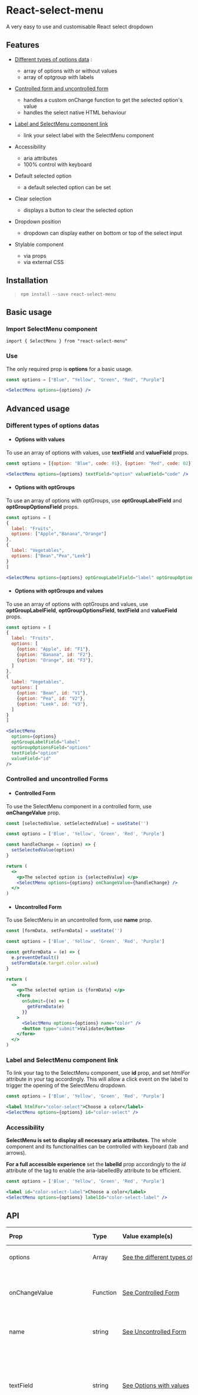 # React-select-menu

A very easy to use and customisable React select dropdown

## Features

- [Different types of options data](###-different-types-of-options-datas) :

  - array of options with or without values
  - array of optgroup with labels

- [Controlled form and uncontrolled form](###-controlled-and-uncontrolled-forms)

  - handles a custom onChange function to get the selected option's value
  - handles the select native HTML behaviour

- [Label and SelectMenu component link](###-label-and-selectmenu-component-link)

  - link your select label with the SelectMenu component

- Accessibility

  - aria attributes
  - 100% control with keyboard

- Default selected option

  - a default selected option can be set

- Clear selection

  - displays a button to clear the selected option

- Dropdown position

  - dropdown can display eather on bottom or top of the select input

- Stylable component
  - via props
  - via external CSS

## Installation

> `npm install --save react-select-menu`

## Basic usage

### Import SelectMenu component

`import { SelectMenu } from "react-select-menu"`

### Use

The only required prop is **options** for a basic usage.

```jsx
const options = ["Blue", "Yellow", "Green", "Red", "Purple"]

<SelectMenu options={options} />
```

## Advanced usage

### Different types of options datas

- #### Options with values

To use an array of options with values, use **textField** and **valueField** props.

```jsx
const options = [{option: "Blue", code: 01}, {option: "Red", code: 02}]

<SelectMenu options={options} textField="option" valueField="code" />
```

- #### Options with optGroups

To use an array of options with optGroups, use **optGroupLabelField** and **optGroupOptionsField** props.

```jsx
const options = [
{
  label: "Fruits",
  options: ["Apple","Banana","Orange"]
},
{
  label: "Vegetables",
  options: ["Bean","Pea","Leek"]
}
]

<SelectMenu options={options} optGroupLabelField="label" optGroupOptionsField="options" />
```

- #### Options with optGroups and values

To use an array of options with optGroups and values, use **optGroupLabelField**, **optGroupOptionsField**, **textField** and **valueField** props.

```jsx
const options = [
{
  label: "Fruits",
  options: [
    {option: "Apple", id: "F1"},
    {option: "Banana", id: "F2"},
    {option: "Orange", id: "F3"},
  ]
},
{
  label: "Vegetables",
  options: [
    {option: "Bean", id: "V1"},
    {option: "Pea", id: "V2"},
    {option: "Leek", id: "V3"},
  ]
}
]

<SelectMenu
  options={options}
  optGroupLabelField="label"
  optGroupOptionsField="options"
  textField="option"
  valueField="id"
/>
```

### Controlled and uncontrolled Forms

- #### Controlled Form

To use the SelectMenu component in a controlled form, use **onChangeValue** prop.

```jsx
const [selectedValue, setSelectedValue] = useState('')

const options = ['Blue', 'Yellow', 'Green', 'Red', 'Purple']

const handleChange = (option) => {
  setSelectedValue(option)
}

return (
  <>
    <p>The selected option is {selectedValue} </p>
    <SelectMenu options={options} onChangeValue={handleChange} />
  </>
)
```

- #### Uncontrolled Form

To use SelectMenu in an uncontrolled form, use **name** prop.

```jsx
const [formData, setFormData] = useState('')

const options = ['Blue', 'Yellow', 'Green', 'Red', 'Purple']

const getFormData = (e) => {
  e.preventDefault()
  setFormData(e.target.color.value)
}

return (
  <>
    <p>The selected option is {formData} </p>
    <form
      onSubmit={(e) => {
        getFormData(e)
      }}
    >
      <SelectMenu options={options} name="color" />
      <button type="submit">Validate</button>
    </form>
  </>
)
```

### Label and SelectMenu component link

To link your <label> tag to the SelectMenu component, use **id** prop, and set _htmlFor_ attribute in your <label> tag accordingly.
This will allow a click event on the label to trigger the opening of the SelectMenu dropdown.

```jsx
const options = ['Blue', 'Yellow', 'Green', 'Red', 'Purple']

<label htmlFor="color-select">Choose a color</label>
<SelectMenu options={options} id="color-select" />

```

### Accessibility

**SelectMenu is set to display all necessary aria attributes.**
The whole component and its functionalities can be controlled with keyboard (tab and arrows).

**For a full accessible experience** set the **labelId** prop accordingly to the _id_ attribute of the <label> tag to enable the aria-labelledBy attribute to be efficient.

```jsx
const options = ['Blue', 'Yellow', 'Green', 'Red', 'Purple']

<label id="color-select-label">Choose a color</label>
<SelectMenu options={options} labelId="color-select-label" />

```

## API

| Prop                      | Type     | Value example(s)                                                                   | Default value                                                                                        | Description                                                                                                                                                                                             |
| :------------------------ | :------- | :--------------------------------------------------------------------------------- | :--------------------------------------------------------------------------------------------------- | :------------------------------------------------------------------------------------------------------------------------------------------------------------------------------------------------------ |
| options                   | Array    | [See the different types of options data](###-different-types-of-options-datas)    | options is required                                                                                  | Array of options to display in the dropdown menu.                                                                                                                                                       |
| onChangeValue             | Function | [See Controlled Form](####-controlled-form)                                        | null                                                                                                 | Callback function triggered when an option is selected. The returned value is the selected option's value.                                                                                              |
| name                      | string   | [See Uncontrolled Form](####-uncontrolled-form)                                    | _none_                                                                                               | Gives a name attribute to the input that will stock the value of the selected option.                                                                                                                   |
| textField                 | string   | [See Options with values](####-options-with-values)                                | _none_                                                                                               | The property name in the options array for the option's text to display. Use if the value option is different from the the text option.</br>**NOTE: textField prop must be used with valueField prop.** |
| valueField                | string   | [See Options with values](####-options-with-values)                                | _none_                                                                                               | The property name in the options array for the option's value. Use if the value option is different from the the text option.</br>**NOTE: textField prop must be used with valueField prop.**           |
| optGroupLabelField        | string   | [See Options with optGroups](####-options-with-optGroups)                          | _none_                                                                                               | The property name in the options array for the optGroup label.</br>**NOTE: optGroupLabelField prop must be used with optGroupOptionsField prop.**                                                       |
| optGroupOptionsField      | string   | [See Options with optGroups](####-options-with-optGroups)                          | _none_                                                                                               | The property name in the options array for the optGroup options.</br>**NOTE: optGroupLabelField prop must be used with optGroupOptionsField prop.**                                                     |
| id                        | string   | [See Label and SelectMenu component link](###-label-and-selectmenu-component-link) | a unique id generated by the component                                                               | Gives a custom id attribute to the input that stocks the selected option value.                                                                                                                         |
| labelId                   | string   | [See Accessibility](###-accessibility)                                             | Enables the input's aria-labelledBy attribute that stocks the selected option value to be efficient. |
| defaultSelectedOption     | string   | "text_of_the_option_to_select_by_default"</br>or "first" for first option          | undefined                                                                                            | Sets a default selected option.                                                                                                                                                                         |
| maxWidth                  | string   | "200px"</br>"50%"...                                                               | "250px"                                                                                              | Gives the max-width css property for the whole component.                                                                                                                                               |
| border                    | string   | "unset" for no border</br>"2px solid blue" any custom css                          | "1px solid #2b2b2b"                                                                                  | Sets the border css property for the whole component.                                                                                                                                                   |
| borderRadius              | string   | "unset" for no border-radius</br>"10px" any custom css                             | "4px"                                                                                                | Sets the border-radius for the component.                                                                                                                                                               |
| containerMargin           | string   | Any valid CSS margin value (e.g., "10px", "1em", "0 auto")                         | "0"                                                                                                  | Defines the margin around the component.                                                                                                                                                                |
| boxShadow                 | string   | "unset" for no shadow</br>"4px 4px 10px black" any custom css                      | "4px 4px 10px rgba(0, 0, 0, 0.4)"                                                                    | Sets the box-shadow of the component.                                                                                                                                                                   |
| boxShadowOnOpen           | boolean  | `true` = shadow only when dropdown is open</br>`false` = shadow always visible     | `false`                                                                                              | Defines if the shadow appears only when the dropdown is open.                                                                                                                                           |
| colorOnFocus              | string   | "none" for no color on focus</br>"default" for browser default</br>Custom color    | "default"                                                                                            | Defines the focus color behavior.                                                                                                                                                                       |
| inputHeight               | string   | Any valid CSS height value (e.g., "40px", "auto", "unset")                         | "unset"                                                                                              | Sets the height of the select input.                                                                                                                                                                    |
| inputBackground           | string   | Any valid CSS background value                                                     | "#d5d5d5"                                                                                            | Defines the background of the input.                                                                                                                                                                    |
| inputTextColor            | string   | Any valid CSS color                                                                | "inherit"                                                                                            | Sets the text color inside the input.                                                                                                                                                                   |
| inputVerticalPadding      | string   | Any valid CSS padding value                                                        | "8px"                                                                                                | Sets the vertical padding inside the input.                                                                                                                                                             |
| inputHorizontalPadding    | string   | Any valid CSS padding value                                                        | "10px"                                                                                               | Sets the horizontal padding inside the input.                                                                                                                                                           |
| inputFontSize             | string   | Any valid CSS font-size value (e.g., "14px", "1rem")                               | "16px"                                                                                               | Defines the font size of the text inside the input.                                                                                                                                                     |
| dropdownBackground        | string   | Any valid CSS background value                                                     | "white"                                                                                              | Sets the background of the dropdown menu.                                                                                                                                                               |
| dropdownMaxHeight         | string   | Any valid CSS max-height value (e.g., "300px", "unset")                            | "unset"                                                                                              | Defines the maximum height of the dropdown menu.                                                                                                                                                        |
| dropdownVerticalPadding   | string   | Any valid CSS padding value                                                        | "8px"                                                                                                | Sets the vertical padding inside the dropdown.                                                                                                                                                          |
| dropdownPosition          | string   | "bottom" or "top"                                                                  | "bottom"                                                                                             | Defines whether the dropdown opens above or below the input.                                                                                                                                            |
| optionTextColor           | string   | Any valid CSS color                                                                | "inherit"                                                                                            | Sets the text color of options in the dropdown.                                                                                                                                                         |
| hoveredOptionBackground   | string   | Any valid CSS background value                                                     | "#484848"                                                                                            | Defines the background of a hovered option.                                                                                                                                                             |
| hoveredOptionTextColor    | string   | Any valid CSS color                                                                | "white"                                                                                              | Defines the text color of a hovered option.                                                                                                                                                             |
| optionVerticalPadding     | string   | Any valid CSS padding value                                                        | "4px"                                                                                                | Sets the vertical padding of options.                                                                                                                                                                   |
| optionHorizontalPadding   | string   | Any valid CSS padding value                                                        | "14px"                                                                                               | Sets the horizontal padding of options.                                                                                                                                                                 |
| optionFontSize            | string   | Any valid CSS font-size value                                                      | "14px"                                                                                               | Defines the font size of options.                                                                                                                                                                       |
| optGroupLabelTextColor    | string   | Any valid CSS color                                                                | "inherit"                                                                                            | Sets the text color of optgroup labels.                                                                                                                                                                 |
| optGroupLabelFontSize     | string   | Any valid CSS font-size value                                                      | "16px"                                                                                               | Defines the font size of optgroup labels.                                                                                                                                                               |
| optGroupVerticalPadding   | string   | Any valid CSS padding value                                                        | "4px"                                                                                                | Sets the vertical padding of optgroup labels.                                                                                                                                                           |
| optGroupHorizontalPadding | string   | Any valid CSS padding value                                                        | "10px"                                                                                               | Sets the horizontal padding of optgroup labels.                                                                                                                                                         |
| optGroupMarginTop         | string   | Any valid CSS margin value                                                         | "2px"                                                                                                | Defines the top margin of optgroup labels.                                                                                                                                                              |

## License

MIT

## Author

Zafle
